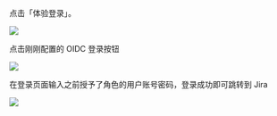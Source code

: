 <IntegrationDetailCard title="体验登录">

点击「体验登录」。

![](~@imagesZhCn/integration/jira/3-1.png)

点击刚刚配置的 OIDC 登录按钮

![](~@imagesZhCn/integration/jira/3-2.png)

在登录页面输入之前授予了角色的用户账号密码，登录成功即可跳转到 Jira

![](~@imagesZhCn/integration/jira/3-3.png)

</IntegrationDetailCard>
